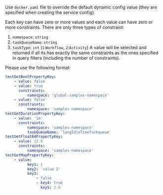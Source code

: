 Use `docker.yaml` file to override the default dynamic config value (they are specified
when creating the service config).

Each key can have zero or more values and each value can have zero or more
constraints. There are only three types of constraint:

1. `namespace`: `string`
2. `taskQueueName`: `string`
3. `taskType`: `int` (`1`:`Workflow`, `2`:`Activity`)
   A value will be selected and returned if all its has exactly the same constraints
   as the ones specified in query filters (including the number of constraints).

Please use the following format:

```yaml
testGetBoolPropertyKey:
    - value: false
    - value: true
      constraints:
          namespace: 'global-samples-namespace'
    - value: false
      constraints:
          namespace: 'samples-namespace'
testGetDurationPropertyKey:
    - value: '1m'
      constraints:
          namespace: 'samples-namespace'
          taskQueueName: 'longIdleTimeTaskqueue'
testGetFloat64PropertyKey:
    - value: 12.0
      constraints:
          namespace: 'samples-namespace'
testGetMapPropertyKey:
    - value:
          key1: 1
          key2: 'value 2'
          key3:
              - false
              - key4: true
                key5: 2.0
```
